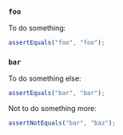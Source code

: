 ### `foo`

To do something:

```typescript
assertEquals("foo", "foo");
```

### `bar`

To do something else:

```typescript
assertEquals("bar", "bar");
```

Not to do something more:

```typescript
assertNotEquals("bar", "baz");
```
